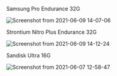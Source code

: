 Samsung Pro Endurance 32G

![Screenshot from 2021-06-09 14-07-06](https://user-images.githubusercontent.com/1475200/121303011-1e0fdf00-c92d-11eb-97dd-79661f6faa5f.png)

Strontium Nitro Plus Endurance 32G

![Screenshot from 2021-06-09 14-12-24](https://user-images.githubusercontent.com/1475200/121303008-1c461b80-c92d-11eb-8e4e-58c498b06aa3.png)

Sandisk Ultra 16G

![Screenshot from 2021-06-07 12-58-47](https://user-images.githubusercontent.com/1475200/121303012-1ea87580-c92d-11eb-828c-cbe8b54d5d1e.png)
